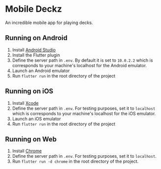 # Mobile Deckz

An incredible mobile app for playing decks.

## Running on Android

1. Install [Android Studio](https://developer.android.com/studio/index.html)
2. Install the Flutter plugin
3. Define the server path in `.env`. By default it is set to `10.0.2.2` which is corresponds to your machine's localhost for the Android emulator.
4. Launch an Android emulator
5. Run `flutter run` in the root directory of the project


## Running on iOS

1. Install [Xcode](https://developer.apple.com/xcode/)
2. Define the server path in `.env`. For testing purposes, set it to `localhost` which is corresponds to your machine's localhost for the iOS emulator.
3. Launch an iOS emulator
4. Run `flutter run` in the root directory of the project


## Running on Web

1. Install [Chrome](https://www.google.com/chrome/)
2. Define the server path in `.env`. For testing purposes, set it to `localhost`.
3. Run `flutter run -d chrome` in the root directory of the project.
